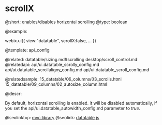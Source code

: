 scrollX
=============


@short:  enables/disables horizontal scrolling
@type:	boolean

@example:

webix.ui({
	view:"datatable",
	scrollX:false,
	...
})


@template:	api_config

@related:
	datatable/sizing.md#scrolling
	desktop/scroll_control.md
@relatedapi:
	api/ui.datatable_scrolly_config.md
	api/ui.datatable_scrollaligny_config.md
    api/ui.datatable_scroll_config.md

@relatedsample:
	15_datatable/09_columns/03_scrolls.html
	15_datatable/09_columns/02_autosize_column.html

@descr:

By default, horizontal scrolling is enabled. It will be disabled automatically, if you set the api/ui.datatable_autowidth_config.md parameter to <i>true</i>.




@seolinktop: [mvc library](https://webix.com)
@seolink: [datatable js](https://webix.com/widget/datatable/)